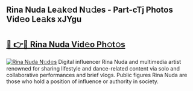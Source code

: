 ## Rina Nuda Le𝚊k𝚎d N𝚞𝚍es - Part-cTj Photos Vid𝚎o Le𝚊ks xJYgu

# <h2><a href="http://fbdr2hj.evod.top/?m=Rina+Nuda">🔗 👉🔴 Rina Nuda Vid𝚎o Ph𝚘t𝚘s</a></h2>

[![Rina Nuda N𝚞d𝚎s](https://i.imgur.com/8V9OHl7.gif)](http://fbdr2hj.evod.top/?m=Rina+Nuda)
Digital influencer Rina Nuda and multimedia artist renowned for sharing lifestyle and dance-related content via solo and collaborative performances and brief vlogs. Public figures Rina Nuda are those who hold a position of influence or authority in society. 

